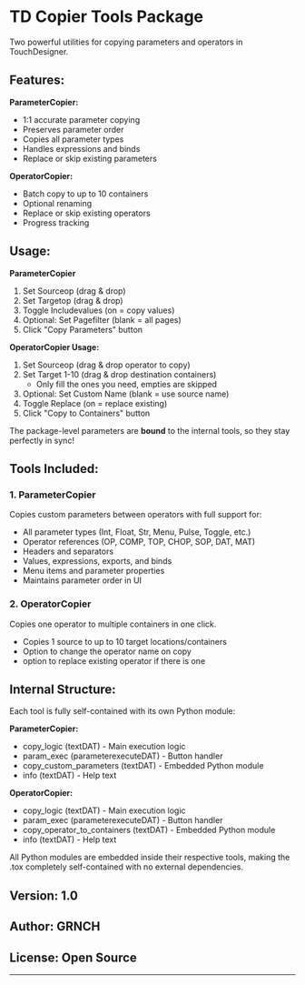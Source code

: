 # TD Copier Tools Package

Two powerful utilities for copying parameters and operators in TouchDesigner.

## Features:

**ParameterCopier:**
- 1:1 accurate parameter copying
- Preserves parameter order
- Copies all parameter types
- Handles expressions and binds
- Replace or skip existing parameters

**OperatorCopier:**
- Batch copy to up to 10 containers
- Optional renaming
- Replace or skip existing operators
- Progress tracking

## Usage:

**ParameterCopier**
1. Set Sourceop (drag & drop)
2. Set Targetop (drag & drop)
3. Toggle Includevalues (on = copy values)
4. Optional: Set Pagefilter (blank = all pages)
5. Click "Copy Parameters" button

**OperatorCopier Usage:**
1. Set Sourceop (drag & drop operator to copy)
2. Set Target 1-10 (drag & drop destination containers)
   - Only fill the ones you need, empties are skipped
3. Optional: Set Custom Name (blank = use source name)
4. Toggle Replace (on = replace existing)
5. Click "Copy to Containers" button

The package-level parameters are **bound** to the internal tools, so they stay perfectly in sync!

## Tools Included:

### 1. ParameterCopier
Copies custom parameters between operators with full support for:
- All parameter types (Int, Float, Str, Menu, Pulse, Toggle, etc.)
- Operator references (OP, COMP, TOP, CHOP, SOP, DAT, MAT)
- Headers and separators
- Values, expressions, exports, and binds
- Menu items and parameter properties
- Maintains parameter order in UI

### 2. OperatorCopier
Copies one operator to multiple containers in one click.
- Copies 1 source to up to 10 target locations/containers
- Option to change the operator name on copy
- option to replace existing operator if there is one

## Internal Structure:

Each tool is fully self-contained with its own Python module:

**ParameterCopier:**
- copy_logic (textDAT) - Main execution logic
- param_exec (parameterexecuteDAT) - Button handler
- copy_custom_parameters (textDAT) - Embedded Python module
- info (textDAT) - Help text

**OperatorCopier:**
- copy_logic (textDAT) - Main execution logic
- param_exec (parameterexecuteDAT) - Button handler
- copy_operator_to_containers (textDAT) - Embedded Python module
- info (textDAT) - Help text

All Python modules are embedded inside their respective tools, making the .tox completely self-contained with no external dependencies.

## Version: 1.0
## Author: GRNCH
## License: Open Source

---
